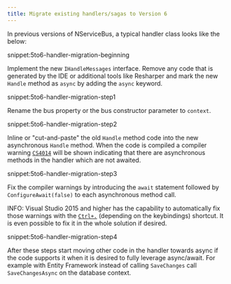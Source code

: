 ```yaml
---
title: Migrate existing handlers/sagas to Version 6
---
```


In previous versions of NServiceBus, a typical handler class looks like the below:

snippet:5to6-handler-migration-beginning

Implement the new `IHandleMessages` interface. Remove any code that is generated by the IDE or additional tools like Resharper and mark the new `Handle` method as `async` by adding the `async` keyword.

snippet:5to6-handler-migration-step1

Rename the bus property or the bus constructor parameter to `context`.

snippet:5to6-handler-migration-step2

Inline or "cut-and-paste" the old `Handle` method code into the new asynchronous `Handle` method. When the code is compiled a compiler warning [`CS4014`](https://msdn.microsoft.com/en-us/library/hh873131.aspx) will be shown indicating that there are asynchronous methods in the handler which are not awaited.

snippet:5to6-handler-migration-step3

Fix the compiler warnings by introducing the `await` statement followed by `ConfigureAwait(false)` to each asynchronous method call.

INFO: Visual Studio 2015 and higher has the capability to automatically fix those warnings with the [`Ctrl+.`](https://msdn.microsoft.com/en-us/library/dn872466.aspx) (depending on the keybindings) shortcut. It is even possible to fix it in the whole solution if desired.

snippet:5to6-handler-migration-step4

After these steps start moving other code in the handler towards async if the code supports it when it is desired to fully leverage async/await. For example with Entity Framework instead of calling `SaveChanges` call `SaveChangesAsync` on the database context.
